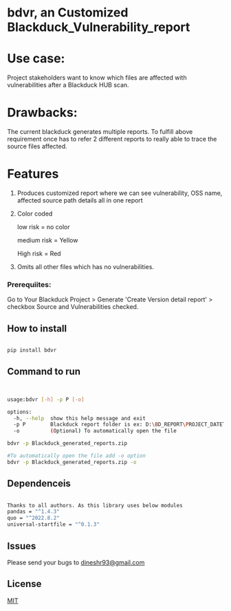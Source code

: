 # bdvr, an Customized Blackduck_Vulnerability_report

# Use case:

Project stakeholders want to know which files are affected with vulnerabilities after a Blackduck HUB scan.

# Drawbacks:

The current blackduck generates multiple reports. To fulfill above requirement once has to refer 2 different reports to really able to trace the source files affected.

# Features

1. Produces customized report where we can see vulnerability, OSS name, affected source path details all in one report
2. Color coded

   low risk = no color

   medium risk = Yellow

   High risk = Red

3. Omits all other files which has no vulnerabilities.

### Prerequiites:

Go to Your Blackduck Project > Generate 'Create Version detail report' > checkbox Source and Vulnerabilities checked.

## How to install

```sh

pip install bdvr
```

## Command to run

```sh


usage:bdvr [-h] -p P [-o]

options:
  -h, --help  show this help message and exit
  -p P        Blackduck report folder is ex: D:\BD_REPORT\PROJECT_DATETIMESTAMP.zip
  -o          (Optional) To automatically open the file

bdvr -p Blackduck_generated_reports.zip

#To automatically open the file add -o option
bdvr -p Blackduck_generated_reports.zip -o

```

## Dependenceis

```sh

Thanks to all authors. As this library uses below modules
pandas = "^1.4.3"
quo = "^2022.8.2"
universal-startfile = "^0.1.3"

```

## Issues

Please send your bugs to dineshr93@gmail.com

## License

[MIT](README.md)
